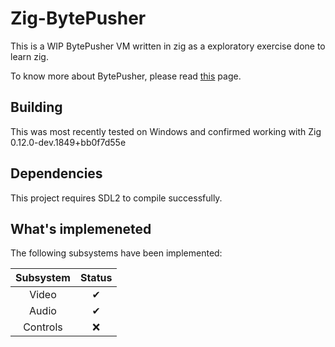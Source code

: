 # Zig-BytePusher

This is a WIP BytePusher VM written in zig as a exploratory exercise done to learn zig.

To know more about BytePusher, please read [this](https://esolangs.org/wiki/BytePusher) page.

## Building

This was most recently tested on Windows and confirmed working with Zig 0.12.0-dev.1849+bb0f7d55e

## Dependencies

This project requires SDL2 to compile successfully.

## What's implemeneted

The following subsystems have been implemented:

| Subsystem | Status |
| :---: | :---: |
| Video |  &#10004; |
| Audio |  &#10004; |
| Controls |  &#10060; |

